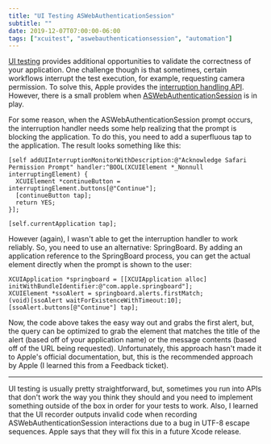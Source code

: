 ```yaml
---
title: "UI Testing ASWebAuthenticationSession"
subtitle: ""
date: 2019-12-07T07:00:00-06:00
tags: ["xcuitest", "aswebauthenticationsession", "automation"]
---
```


[UI testing](https://developer.apple.com/library/archive/documentation/DeveloperTools/Conceptual/testing_with_xcode/chapters/09-ui_testing.html) provides additional opportunities to validate the correctness of your application. One challenge though is that sometimes, certain workflows interrupt the test execution, for example, requesting camera permission. To solve this, Apple provides the [interruption handling API](https://developer.apple.com/documentation/xctest/xctestcase/handling_ui_interruptions?language=objc). However, there is a small problem when [ASWebAuthenticationSession](https://developer.apple.com/documentation/authenticationservices/aswebauthenticationsession?language=objc) is in play.

For some reason, when the ASWebAuthenticationSession prompt occurs, the interruption handler needs some help realizing that the prompt is blocking the application. To do this, you need to add a superfluous tap to the application. The result looks something like this:

```obj-c
[self addUIInterruptionMonitorWithDescription:@"Acknowledge Safari Permission Prompt" handler:^BOOL(XCUIElement *_Nonnull interruptingElement) {
  XCUIElement *continueButton = interruptingElement.buttons[@"Continue"];
  [continueButton tap];
  return YES;
}];

[self.currentApplication tap];
```

However (again), I wasn't able to get the interruption handler to work reliably. So, you need to use an alternative: SpringBoard. By adding an application reference to the SpringBoard process, you can get the actual element directly when the prompt is shown to the user:

```obj-c
XCUIApplication *springboard = [[XCUIApplication alloc] initWithBundleIdentifier:@"com.apple.springboard"];
XCUIElement *ssoAlert = springboard.alerts.firstMatch;
(void)[ssoAlert waitForExistenceWithTimeout:10];
[ssoAlert.buttons[@"Continue"] tap];
```

Now, the code above takes the easy way out and grabs the first alert, but, the query can be optimized to grab the element that matches the title of the alert (based off of your application name) or the message contents (based off of the URL being requested). Unfortunately, this approach hasn't made it to Apple's official documentation, but, this is the recommended approach by Apple (I learned this from a Feedback ticket).

---

UI testing is usually pretty straightforward, but, sometimes you run into APIs that don't work the way you think they should and you need to implement something outside of the box in order for your tests to work. Also, I learned that the UI recorder outputs invalid code when recording ASWebAuthenticationSession interactions due to a bug in UTF-8 escape sequences. Apple says that they will fix this in a future Xcode release.
